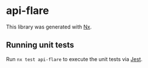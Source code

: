# api-flare

This library was generated with [Nx](https://nx.dev).

## Running unit tests

Run `nx test api-flare` to execute the unit tests via [Jest](https://jestjs.io).

